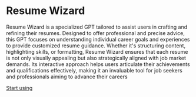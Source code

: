 # Resume Wizard

Resume Wizard is a specialized GPT tailored to assist users in crafting and refining their resumes. Designed to offer professional and precise advice, this GPT focuses on understanding individual career goals and experiences to provide customized resume guidance. Whether it's structuring content, highlighting skills, or formatting, Resume Wizard ensures that each resume is not only visually appealing but also strategically aligned with job market demands. Its interactive approach helps users articulate their achievements and qualifications effectively, making it an invaluable tool for job seekers and professionals aiming to advance their careers

[Start using](https://chat.openai.com/g/g-uJLGruLPd)